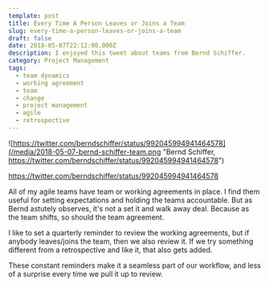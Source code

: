 ```yaml
---
template: post
title: Every Time A Person Leaves or Joins a Team
slug: every-time-a-person-leaves-or-joins-a-team
draft: false
date: 2018-05-07T22:12:00.000Z
description: I enjoyed this tweet about teams from Bernd Schiffer.
category: Project Management
tags:
  - team dynamics
  - working agreement
  - team
  - change
  - project management
  - agile
  - retrospective
---
```

![https://twitter.com/berndschiffer/status/992045994941464578](/media/2018-05-07-bernd-schiffer-team.png "Bernd Schiffer, https://twitter.com/berndschiffer/status/992045994941464578")

<https://twitter.com/berndschiffer/status/992045994941464578>



All of my agile teams have team or working agreements in place. I find them useful for setting expectations and holding the teams accountable. But as Bernd astutely observes, it's not a set it and walk away deal. Because as the team shifts, so should the team agreement.   

I like to set a quarterly reminder to review the working agreements, but if anybody leaves/joins the team, then we also review it. If we try something different from a retrospective and like it, that also gets added. 

These constant reminders make it a seamless part of our workflow, and less of a surprise every time we pull it up to review.

